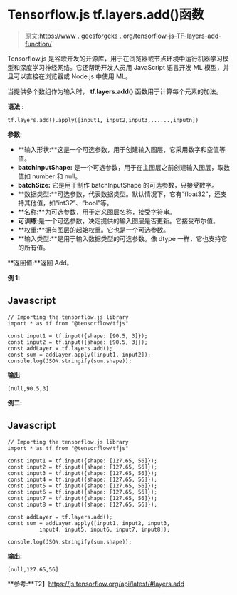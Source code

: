 # Tensorflow.js tf.layers.add()函数

> 原文:[https://www . geesforgeks . org/tensorflow-js-TF-layers-add-function/](https://www.geeksforgeeks.org/tensorflow-js-tf-layers-add-function/)

Tensorflow.js 是谷歌开发的开源库，用于在浏览器或节点环境中运行机器学习模型和深度学习神经网络。它还帮助开发人员用 JavaScript 语言开发 ML 模型，并且可以直接在浏览器或 Node.js 中使用 ML。

当提供多个数组作为输入时， **tf.layers.add()** 函数用于计算每个元素的加法。

**语法** :

```
tf.layers.add().apply([input1, input2,input3,......,inputn])
```

**参数:**

*   **输入形状:**这是一个可选参数，用于创建输入图层，它采用数字和空值等值。
*   **batchInputShape:** 是一个可选参数，用于在主图层之前创建输入图层，取数值如 number 和 null。
*   **batchSize:** 它是用于制作 batchInputShape 的可选参数，只接受数字。
*   **数据类型:**可选参数，代表数据类型。默认情况下，它有“float32”，还支持其他值，如“int32”、“bool”等。
*   **名称:**为可选参数，用于定义图层名称，接受字符串。
*   **可训练**:是一个可选参数，决定提供的输入图层是否更新。它接受布尔值。
*   **权重:**拥有图层的起始权重。它也是一个可选参数。
*   **输入类型:**是用于输入数据类型的可选参数。像 dtype 一样，它也支持它的所有值。

**返回值:**返回 Add。

**例 1:**

## Javascript

```
// Importing the tensorflow.js library
import * as tf from "@tensorflow/tfjs"

const input1 = tf.input({shape: [90.5, 3]});
const input2 = tf.input({shape: [90.5, 3]});
const addLayer = tf.layers.add();
const sum = addLayer.apply([input1, input2]);
console.log(JSON.stringify(sum.shape));
```

**输出:**

```
[null,90.5,3]
```

**例二:**

## Javascript

```
// Importing the tensorflow.js library
import * as tf from "@tensorflow/tfjs"

const input1 = tf.input({shape: [127.65, 56]});
const input2 = tf.input({shape: [127.65, 56]});
const input3 = tf.input({shape: [127.65, 56]});
const input4 = tf.input({shape: [127.65, 56]});
const input5 = tf.input({shape: [127.65, 56]});
const input6 = tf.input({shape: [127.65, 56]});
const input7 = tf.input({shape: [127.65, 56]});
const input8 = tf.input({shape: [127.65, 56]});

const addLayer = tf.layers.add();
const sum = addLayer.apply([input1, input2, input3, 
          input4, input5, input6, input7, input8]);

console.log(JSON.stringify(sum.shape));
```

**输出:**

```
[null,127.65,56]
```

**参考:**T2】https://js.tensorflow.org/api/latest/#layers.add